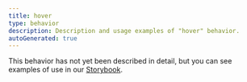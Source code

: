 ```yaml
---
title: hover
type: behavior
description: Description and usage examples of "hover" behavior.
autoGenerated: true
---
```


This behavior has not yet been described in detail, but you can see examples of use in our [Storybook](/storybook).